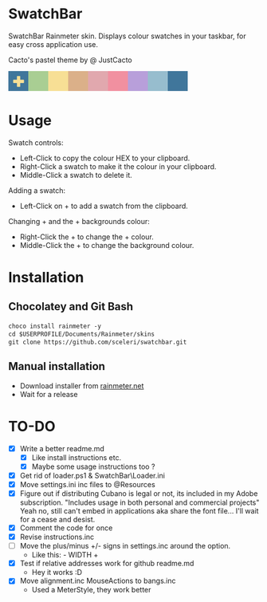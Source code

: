 # SwatchBar
SwatchBar Rainmeter skin. Displays colour swatches in your taskbar, for easy cross application use.

Cacto's pastel theme by @ JustCacto

![SwatchBar Screenshot](./@Resources/Images/swatchbar.png)

# Usage

Swatch controls: 
 * Left-Click to copy the colour HEX to your clipboard.
 * Right-Click a swatch to make it the colour in your clipboard.
 * Middle-Click a swatch to delete it.

Adding a swatch: 
 * Left-Click on + to add a swatch from the clipboard.

Changing + and the + backgrounds colour:
 * Right-Click the + to change the + colour.
 * Middle-Click the + to change the background colour.

# Installation

## Chocolatey and Git Bash

	choco install rainmeter -y
	cd $USERPROFILE/Documents/Rainmeter/skins
	git clone https://github.com/sceleri/swatchbar.git
	
## Manual installation 

* Download installer from [rainmeter.net](http://rainmeter.net) 
* Wait for a release

# TO-DO
 * [x] Write a better readme.md
	* [x] Like install instructions etc.
	* [x] Maybe some usage instructions too ?
 * [x] Get rid of loader.ps1 & SwatchBar\Loader.ini
 * [x] Move settings.ini inc files to @Resources
 * [x] Figure out if distributing Cubano is legal or not, its included in my
	   Adobe subscription. "Includes usage in both personal and commercial projects"
	   Yeah no, still can't embed in applications aka share the font file... 
	   I'll wait for a cease and desist.
 * [x] Comment the code for once
 * [x] Revise instructions.inc
 * [ ] Move the plus/minus +/- signs in settings.inc around the option.
	* Like this: - WIDTH + 
 * [x] Test if relative addresses work for github readme.md 
	* Hey it works :D
 * [x] Move alignment.inc MouseActions to bangs.inc
    * Used a MeterStyle, they work better
